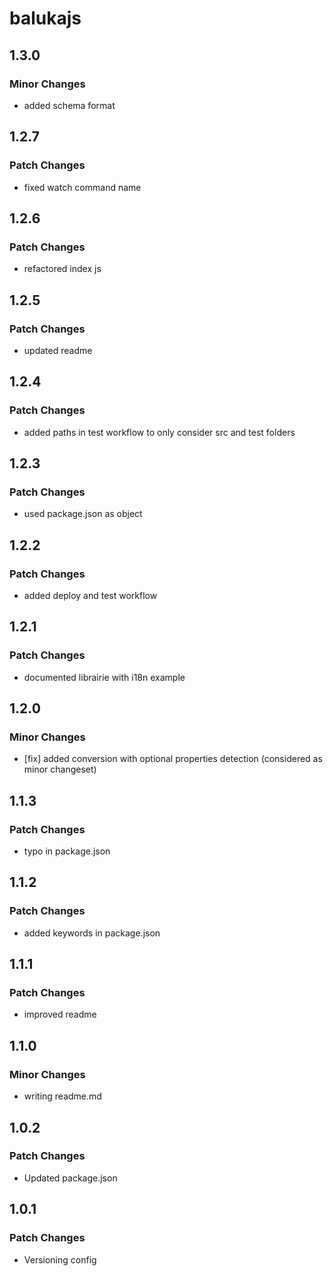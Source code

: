 # balukajs

## 1.3.0

### Minor Changes

- added schema format

## 1.2.7

### Patch Changes

- fixed watch command name

## 1.2.6

### Patch Changes

- refactored index js

## 1.2.5

### Patch Changes

- updated readme

## 1.2.4

### Patch Changes

- added paths in test workflow to only consider src and test folders

## 1.2.3

### Patch Changes

- used package.json as object

## 1.2.2

### Patch Changes

- added deploy and test workflow

## 1.2.1

### Patch Changes

- documented librairie with i18n example

## 1.2.0

### Minor Changes

- [fix] added conversion with optional properties detection (considered as minor changeset)

## 1.1.3

### Patch Changes

- typo in package.json

## 1.1.2

### Patch Changes

- added keywords in package.json

## 1.1.1

### Patch Changes

- improved readme

## 1.1.0

### Minor Changes

- writing readme.md

## 1.0.2

### Patch Changes

- Updated package.json

## 1.0.1

### Patch Changes

- Versioning config
